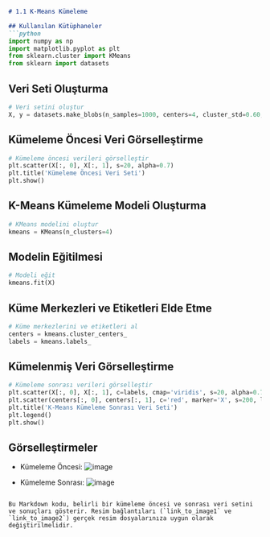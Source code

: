 
```markdown
# 1.1 K-Means Kümeleme

## Kullanılan Kütüphaneler
```python
import numpy as np
import matplotlib.pyplot as plt
from sklearn.cluster import KMeans
from sklearn import datasets
```

## Veri Seti Oluşturma
```python
# Veri setini oluştur
X, y = datasets.make_blobs(n_samples=1000, centers=4, cluster_std=0.60, random_state=0)
```

## Kümeleme Öncesi Veri Görselleştirme
```python
# Kümeleme öncesi verileri görselleştir
plt.scatter(X[:, 0], X[:, 1], s=20, alpha=0.7)
plt.title('Kümeleme Öncesi Veri Seti')
plt.show()
```

## K-Means Kümeleme Modeli Oluşturma
```python
# KMeans modelini oluştur
kmeans = KMeans(n_clusters=4)
```

## Modelin Eğitilmesi
```python
# Modeli eğit
kmeans.fit(X)
```

## Küme Merkezleri ve Etiketleri Elde Etme
```python
# Küme merkezlerini ve etiketleri al
centers = kmeans.cluster_centers_
labels = kmeans.labels_
```

## Kümelenmiş Veri Görselleştirme
```python
# Kümeleme sonrası verileri görselleştir
plt.scatter(X[:, 0], X[:, 1], c=labels, cmap='viridis', s=20, alpha=0.7)
plt.scatter(centers[:, 0], centers[:, 1], c='red', marker='X', s=200, label='Küme Merkezleri')
plt.title('K-Means Kümeleme Sonrası Veri Seti')
plt.legend()
plt.show()
```

## Görselleştirmeler
- Kümeleme Öncesi:
![image](https://github.com/havvabzkrtt/veri_madenciligi_vize/assets/81237002/b5c11cab-7448-4acd-b19e-35229fa6849e)


- Kümeleme Sonrası:
![image](https://github.com/havvabzkrtt/veri_madenciligi_vize/assets/81237002/59703698-08c5-41b0-af0a-e0eb6c0d4acf)

```

Bu Markdown kodu, belirli bir kümeleme öncesi ve sonrası veri setini ve sonuçları gösterir. Resim bağlantıları (`link_to_image1` ve `link_to_image2`) gerçek resim dosyalarınıza uygun olarak değiştirilmelidir.
